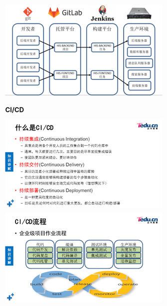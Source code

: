 



![1686545153340](images/1686545153340.png)





## CI/CD

![img](images/LINUXNSD_V01PROJECT2DAY02_051.png)



![img](images/LINUXNSD_V01PROJECT2DAY02_052.png)









